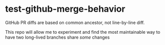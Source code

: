 # test-github-merge-behavior
GitHub PR diffs are based on common ancestor, not line-by-line diff.

This repo will allow me to experiment and find the most maintainable way to have two long-lived branches share *some* changes
